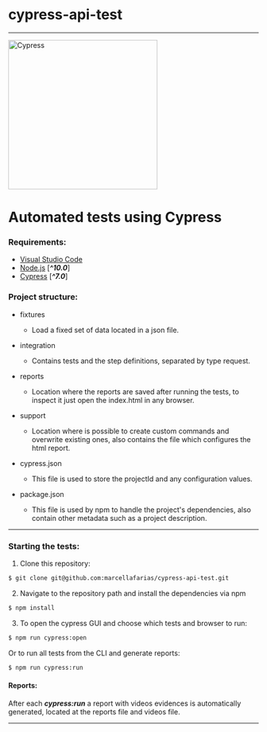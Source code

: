 # cypress-api-test
--------------------------------------------------------------
<img alt="Cypress" src="https://cloud.githubusercontent.com/assets/1268976/20607953/d7ae489c-b24a-11e6-9cc4-91c6c74c5e88.png" width="300">

# Automated tests using Cypress

### Requirements:
* [Visual Studio Code](https://code.visualstudio.com/) 
* [Node.js](https://nodejs.org/en/) [_**^10.0**_]
* [Cypress](https://www.cypress.io/) [_**^7.0**_]

### Project structure:

+ fixtures
   +  Load a fixed set of data located in a json file.

+ integration
   +  Contains tests and the step definitions, separated by type request.

+ reports
   + Location where the reports are saved after running the tests, to inspect it just open the index.html in any browser.
  
+ support
   + Location where is possible to create custom commands and overwrite existing ones, also contains the file which configures the html report.

+ cypress.json
   +  This file is used to store the projectId and any configuration values.

+ package.json
   +  This file is used by npm to handle the project's dependencies, also contain other metadata such as a project description.
- - -
### Starting the tests:

1. Clone this repository:
```sh
$ git clone git@github.com:marcellafarias/cypress-api-test.git
```

2. Navigate to the repository path and install the dependencies via npm
```sh
$ npm install
```

3. To open the cypress GUI and choose which tests and browser to run:
```sh
$ npm run cypress:open
```
Or to run all tests from the CLI and generate reports:
```sh
$ npm run cypress:run
```
#### Reports:
After each ***cypress:run*** a report with videos evidences is automatically generated, located at the reports file and videos file.
- - -
